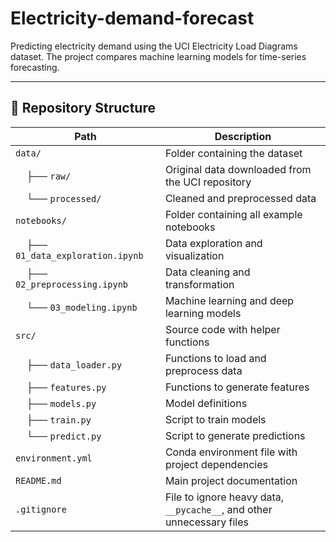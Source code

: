 # Electricity-demand-forecast
Predicting electricity demand using the UCI Electricity Load Diagrams dataset.
The project compares machine learning models for time-series forecasting.

---

## 📁 Repository Structure

| Path                                | Description                                                           |
| ----------------------------------- | --------------------------------------------------------------------- |
| `data/`                             | Folder containing the dataset                                         |
|     ├── `raw/`                      | Original data downloaded from the UCI repository                      |
|     └── `processed/`                | Cleaned and preprocessed data                                         |
| `notebooks/`                        | Folder containing all example notebooks                               |
|     ├── `01_data_exploration.ipynb` | Data exploration and visualization                                    |
|     ├── `02_preprocessing.ipynb`    | Data cleaning and transformation                                      |
|     └── `03_modeling.ipynb`         | Machine learning and deep learning models                             |
| `src/`                              | Source code with helper functions                                     |
|     ├── `data_loader.py`            | Functions to load and preprocess data                                 |
|     ├── `features.py`               | Functions to generate features                                        |
|     ├── `models.py`                 | Model definitions                                                     |
|     ├── `train.py`                  | Script to train models                                                |
|     └── `predict.py`                | Script to generate predictions                                        |
| `environment.yml`                   | Conda environment file with project dependencies                      |
| `README.md`                         | Main project documentation                                            |
| `.gitignore`                        | File to ignore heavy data, `__pycache__`, and other unnecessary files |

